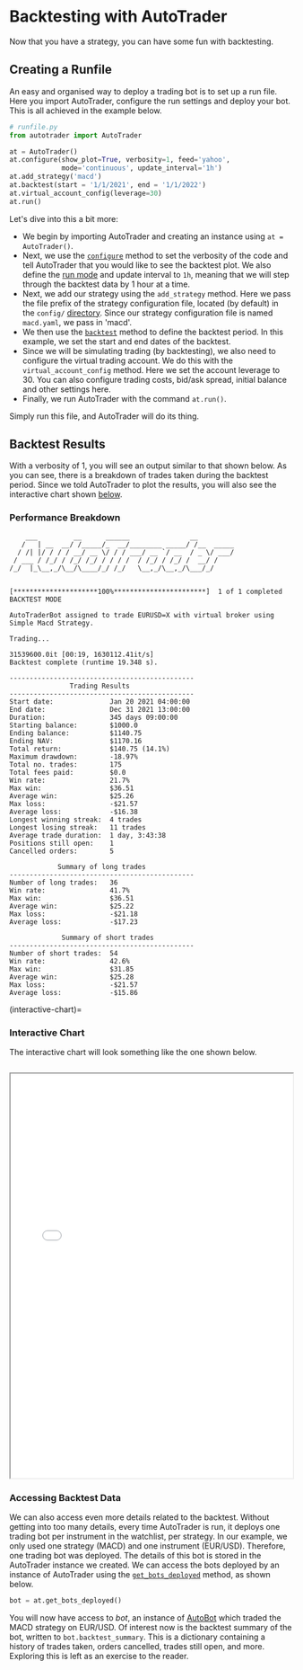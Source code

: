 # Backtesting with AutoTrader
Now that you have a strategy, you can have some fun with backtesting. 



## Creating a Runfile
An easy and organised way to deploy a trading bot is to set up a 
run file. Here you import AutoTrader, configure the run settings and 
deploy your bot. This is all achieved in the example below.

```python
# runfile.py
from autotrader import AutoTrader

at = AutoTrader()
at.configure(show_plot=True, verbosity=1, feed='yahoo',
             mode='continuous', update_interval='1h') 
at.add_strategy('macd') 
at.backtest(start = '1/1/2021', end = '1/1/2022')
at.virtual_account_config(leverage=30)
at.run()
```

Let's dive into this a bit more:
- We begin by importing AutoTrader and creating an instance 
using `at = AutoTrader()`. 
- Next, we use the [`configure`](autotrader-configure) method to set 
the verbosity of the code and tell AutoTrader that you would like to see 
the backtest plot. We also define the [run mode](autotrader-run-modes)
and update interval to `1h`, meaning that we will step through the backtest
data by 1 hour at a time.
- Next, we add our strategy using the `add_strategy` method. Here we pass the 
file prefix of the strategy configuration file, located (by default) in the 
`config/` [directory](rec-dir-struc). Since our strategy configuration file
is named `macd.yaml`, we pass in 'macd'.
- We then use the [`backtest`](autotrader-backtest-config) method to define 
the backtest period. In this example, we set the start and end dates of the
backtest.
- Since we will be simulating trading (by backtesting), we also need to configure
the virtual trading account. We do this with the `virtual_account_config` method.
Here we set the account leverage to 30. You can also configure trading costs,
bid/ask spread, initial balance and other settings here.
- Finally, we run AutoTrader with the command `at.run()`.

Simply run this file, and AutoTrader will do its thing.


## Backtest Results
With a verbosity of 1, you will see an output similar to that shown below. 
As you can see, there is a breakdown of trades taken during the backtest period. 
Since we told AutoTrader to plot the results, you will also see the interactive 
chart shown [below](interactive-chart).


### Performance Breakdown
```
    ___         __      ______               __         
   /   | __  __/ /_____/_  __/________ _____/ /__  _____
  / /| |/ / / / __/ __ \/ / / ___/ __ `/ __  / _ \/ ___/
 / ___ / /_/ / /_/ /_/ / / / /  / /_/ / /_/ /  __/ /    
/_/  |_\__,_/\__/\____/_/ /_/   \__,_/\__,_/\___/_/     
                                                        

[*********************100%***********************]  1 of 1 completed
BACKTEST MODE

AutoTraderBot assigned to trade EURUSD=X with virtual broker using Simple Macd Strategy.

Trading...

31539600.0it [00:19, 1630112.41it/s]                                                                                                                                          
Backtest complete (runtime 19.348 s).

----------------------------------------------
               Trading Results
----------------------------------------------
Start date:              Jan 20 2021 04:00:00
End date:                Dec 31 2021 13:00:00
Duration:                345 days 09:00:00
Starting balance:        $1000.0
Ending balance:          $1140.75
Ending NAV:              $1170.16
Total return:            $140.75 (14.1%)
Maximum drawdown:        -18.97%
Total no. trades:        175
Total fees paid:         $0.0
Win rate:                21.7%
Max win:                 $36.51
Average win:             $25.26
Max loss:                -$21.57
Average loss:            -$16.38
Longest winning streak:  4 trades
Longest losing streak:   11 trades
Average trade duration:  1 day, 3:43:38
Positions still open:    1
Cancelled orders:        5

            Summary of long trades
----------------------------------------------
Number of long trades:   36
Win rate:                41.7%
Max win:                 $36.51
Average win:             $25.22
Max loss:                -$21.18
Average loss:            -$17.23

             Summary of short trades
----------------------------------------------
Number of short trades:  54
Win rate:                42.6%
Max win:                 $31.85
Average win:             $25.28
Max loss:                -$21.57
Average loss:            -$15.86
```

(interactive-chart)=
### Interactive Chart
The interactive chart will look something like the one shown below.

<iframe data-src="../_static/charts/macd_backtest_demo.html" id="iframe" loading="lazy" style="width:100%; margin-top:1em; height:720px; overflow:hidden;" data-ga-on="wheel" data-ga-event-category="iframe" data-ga-event-action="wheel" src="../_static/charts/macd_backtest_demo.html"></iframe>



### Accessing Backtest Data
We can also access even more details related to the backtest. Without getting 
into too many details, every time AutoTrader is run, it deploys one trading 
bot per instrument in the watchlist, per strategy. In our example, we only 
used one strategy (MACD) and one instrument (EUR/USD). Therefore, one trading 
bot was deployed. The details of this bot is stored in the AutoTrader instance 
we created. We can access the bots deployed by an instance of AutoTrader using 
the [`get_bots_deployed`](autotrader-bots-deployed) method, as shown below.

```py
bot = at.get_bots_deployed()
```

You will now have access to *bot*, an instance of [AutoBot](../core/AutoBot) 
which traded the MACD strategy on EUR/USD. Of interest now is the backtest 
summary of the bot, written to `bot.backtest_summary`. This is a dictionary 
containing a history of trades taken, orders cancelled, trades still open, 
and more. Exploring this is left as an exercise to the reader.

